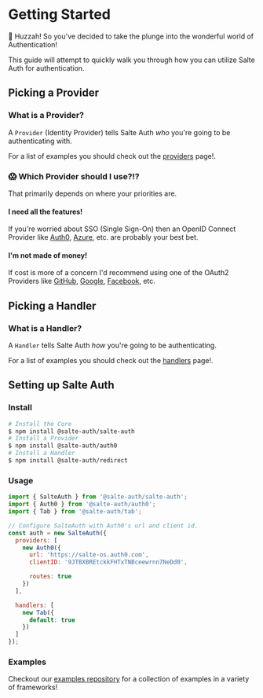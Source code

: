 # Getting Started

🎉 Huzzah! So you've decided to take the plunge into the wonderful world of Authentication!

This guide will attempt to quickly walk you through how you can utilize Salte Auth for authentication.

## Picking a Provider

### What is a Provider?

A `Provider` (Identity Provider) tells Salte Auth _who_ you're going to be authenticating with.

For a list of examples you should check out the [providers](usage/providers.md) page!.

### 😱 Which Provider should I use?!?

That primarily depends on where your priorities are.

#### I need all the features!

If you're worried about SSO (Single Sign-On) then an OpenID Connect Provider like [Auth0](https://github.com/salte-auth/auth0), [Azure](https://github.com/salte-auth/azure), etc. are probably your best bet.

#### I'm not made of money!

If cost is more of a concern I'd recommend using one of the OAuth2 Providers like [GitHub](https://github.com/salte-auth/github), [Google](https://github.com/salte-auth/google), [Facebook](https://github.com/salte-auth/facebook), etc.

## Picking a Handler

### What is a Handler?

A `Handler` tells Salte Auth _how_ you're going to be authenticating.

For a list of examples you should check out the [handlers](usage/handlers.md) page!.

## Setting up Salte Auth

### Install

```sh
# Install the Core
$ npm install @salte-auth/salte-auth
# Install a Provider
$ npm install @salte-auth/auth0
# Install a Handler
$ npm install @salte-auth/redirect
```

### Usage

```js
import { SalteAuth } from '@salte-auth/salte-auth';
import { Auth0 } from '@salte-auth/auth0';
import { Tab } from '@salte-auth/tab';

// Configure SalteAuth with Auth0's url and client id.
const auth = new SalteAuth({
  providers: [
    new Auth0({
      url: 'https://salte-os.auth0.com',
      clientID: '9JTBXBREtckkFHTxTNBceewrnn7NeDd0',

      routes: true
    })
  ],

  handlers: [
    new Tab({
      default: true
    })
  ]
});
```

### Examples

Checkout our [examples repository](https://github.com/salte-auth/examples) for a collection of examples in a variety of frameworks!
